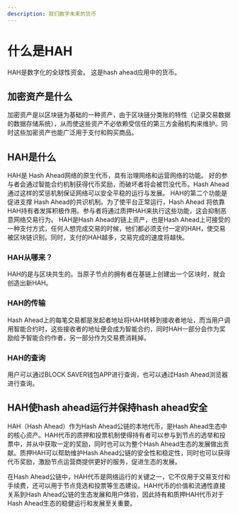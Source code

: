 ```yaml
---
description: 我们数字未来的货币
---
```


# 什么是HAH

HAH是数字化的全球性资金。 这是hash ahead应用中的货币。

## 加密资产是什么

加密资产是以区块链为基础的一种资产，由于区块链分类账的特性（记录交易数据的数据存储系统），从而使这些资产不必依赖受信任的第三方金融机构来维护。同时这些加密资产也能广泛用于支付和购买商品。

## HAH是什么

HAH是 Hash Ahead网络的原生代币，具有治理网络和运营网络的功能。 好的参与者会通过智能合约机制获得代币奖励，而破坏者将会被罚没代币。Hash Ahead通过这样的奖惩机制保证网络可以安全平稳的运行与发展。 HAH的第二个功能是促进支撑 Hash Ahead的共识机制。为了使平台正常运行，Hash Ahead 将依靠 HAH持有者发挥积极作用。参与者将通过质押HAH来执行这些功能，这会抑制恶意网络交易行为。 HAH是Hash Ahead的链上资产，也是Hash Ahead上可接受的一种支付方式，任何人想完成交易的时候，他们都必须支付一定的HAH，使交易被区块链识别。同时，支付的HAH越多，交易完成的速度将越快。

### HAH从哪来？

HAH的是与区块共生的。当原子节点的拥有者在基链上创建出一个区块时，就会创造出新HAH。

### HAH的传输

Hash Ahead上的每笔交易都是发起者地址将HAH转移到接收者地址，而当用户调用智能合约时，这些接收者的地址便会成为智能合约，同时HAH一部分会作为奖励给予智能合约作者，另一部分作为交易费消耗掉。

### HAH的查询

用户可以通过BLOCK SAVER钱包APP进行查询，也可以通过Hash Ahead浏览器进行查询。

## HAH使hash ahead运行并保持hash ahead安全

HAH（Hash Ahead）作为Hash Ahead公链的本地代币，是Hash Ahead生态中的核心资产。HAH代币的质押和投票机制使得持有者可以参与到节点的选举和投票中，并从中获取一定的奖励，同时也可以为整个Hash Ahead生态的发展做出贡献。质押HAH可以帮助维护Hash Ahead公链的安全性和稳定性，同时也可以获得代币奖励，激励节点运营商提供更好的服务，促进生态的发展。

在Hash Ahead公链中，HAH代币是网络运行的关键之一，它不仅用于交易支付和手续费，还可以用于节点竞选和投票等生态建设。HAH代币的价值和流通性直接关系到Hash Ahead公链的生态发展和用户体验，因此持有和质押HAH代币对于Hash Ahead生态的稳健运行和发展至关重要。
